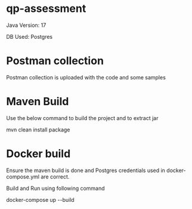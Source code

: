 # qp-assessment

Java Version: 17

DB Used: Postgres

# Postman collection
Postman collection is uploaded with the code and some samples

# Maven Build
Use the below command to build the project and to extract jar

mvn clean install package

# Docker build

Ensure the maven build is done and Postgres credentials used in docker-compose.yml are correct.

Build and Run using following command

docker-compose up --build
